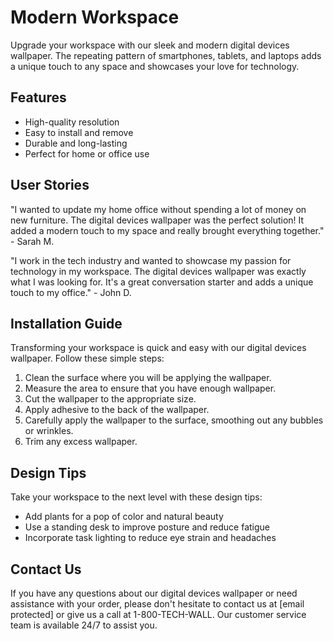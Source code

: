 <!--font:Dancing Script-->

# Modern Workspace

Upgrade your workspace with our sleek and modern digital devices wallpaper. The repeating pattern of smartphones, tablets, and laptops adds a unique touch to any space and showcases your love for technology.

## Features

- High-quality resolution
- Easy to install and remove
- Durable and long-lasting
- Perfect for home or office use

## User Stories

"I wanted to update my home office without spending a lot of money on new furniture. The digital devices wallpaper was the perfect solution! It added a modern touch to my space and really brought everything together." - Sarah M.

"I work in the tech industry and wanted to showcase my passion for technology in my workspace. The digital devices wallpaper was exactly what I was looking for. It's a great conversation starter and adds a unique touch to my office." - John D.

## Installation Guide

Transforming your workspace is quick and easy with our digital devices wallpaper. Follow these simple steps:

1. Clean the surface where you will be applying the wallpaper.
2. Measure the area to ensure that you have enough wallpaper.
3. Cut the wallpaper to the appropriate size.
4. Apply adhesive to the back of the wallpaper.
5. Carefully apply the wallpaper to the surface, smoothing out any bubbles or wrinkles.
6. Trim any excess wallpaper.

## Design Tips

Take your workspace to the next level with these design tips:

- Add plants for a pop of color and natural beauty
- Use a standing desk to improve posture and reduce fatigue
- Incorporate task lighting to reduce eye strain and headaches

## Contact Us

If you have any questions about our digital devices wallpaper or need assistance with your order, please don't hesitate to contact us at [email protected] or give us a call at 1-800-TECH-WALL. Our customer service team is available 24/7 to assist you.

<!--

Write me content for website with wallpaper which alt text is:

"A wallpaper featuring a repeating pattern of sleek and modern digital devices, such as smartphones, tablets, and laptops."

The name/title of the page should not be 1:1 copy of the alt text but rather a real content of the website which is using this wallpaper.

- Use markdown format 
- Start with heading
- Heading should be short and concise
- The content should look like a real website 
- The website should not be about the wallpaper, wallpaper is just a related background
- Heading should be contain work "wallpaper" or "background"
- Include real sections like references, contact, user stories, etc. use things relevant to the page purpose.
- Feel free to use structure like headings, bullets, numbering, blockquotes, paragraphs, horizontal lines, etc.
- You can use formatting like bold or _italic_
- You can include UTF-8 emojis
- Links should be only #hash anchors (and you can refer to the document itself)
- Do not include images


---


# Tech Savvy Workspace Wallpaper

Transform your workspace into a sleek and modern environment with our Tech Savvy Workspace Wallpaper. Featuring a repeating pattern of digital devices, such as smartphones, tablets, and laptops, this wallpaper is perfect for those who love technology and want to showcase their passion in their workspace.

## Features

- High-quality resolution
- Easy to install and remove
- Durable and long-lasting
- Perfect for home or office use
- Adds a modern touch to any space

## User Stories

"I was looking for a way to update my home office without spending a lot of money on new furniture. The Tech Savvy Workspace Wallpaper was the perfect solution! It added a modern touch to my space and really brought everything together." - Sarah M.

"I work in the tech industry and wanted to showcase my passion for technology in my workspace. The Tech Savvy Workspace Wallpaper was exactly what I was looking for. It's a great conversation starter and adds a unique touch to my office." - John D.

## Installation Guide

Installing the Tech Savvy Workspace Wallpaper is quick and easy. Simply follow these steps:

1. Clean the surface where you will be applying the wallpaper.
2. Measure the area to ensure that you have enough wallpaper.
3. Cut the wallpaper to the appropriate size.
4. Apply adhesive to the back of the wallpaper.
5. Carefully apply the wallpaper to the surface, smoothing out any bubbles or wrinkles.
6. Trim any excess wallpaper.

## References

Check out these articles for more information on how to create the perfect workspace:

- [10 Tips for Designing Your Home Office](#)
- [The Benefits of a Well-Designed Workspace](#)
- [How to Stay Productive in a Home Office Environment](#)

## Contact Us

If you have any questions about our Tech Savvy Workspace Wallpaper or need assistance with your order, please don't hesitate to contact us at [email protected] or give us a call at 1-800-TECH-WALL. Our customer service team is available 24/7 to assist you.


---


Heading should not include word "wallpaper". The website should not be about the wallpaper itself, wallpaper is just a related background, rewrite whole content.


---


# Digital Workspace: Transform Your Space with a Modern Touch

Upgrade your workspace with our sleek and modern digital devices wallpaper. The repeating pattern of smartphones, tablets, and laptops adds a unique touch to any space and showcases your love for technology.

## Features

- High-quality resolution
- Easy to install and remove
- Durable and long-lasting
- Perfect for home or office use

## User Stories

"I wanted to update my home office without spending a lot of money on new furniture. The digital devices wallpaper was the perfect solution! It added a modern touch to my space and really brought everything together." - Sarah M.

"I work in the tech industry and wanted to showcase my passion for technology in my workspace. The digital devices wallpaper was exactly what I was looking for. It's a great conversation starter and adds a unique touch to my office." - John D.

## Installation Guide

Transforming your workspace is quick and easy with our digital devices wallpaper. Follow these simple steps:

1. Clean the surface where you will be applying the wallpaper.
2. Measure the area to ensure that you have enough wallpaper.
3. Cut the wallpaper to the appropriate size.
4. Apply adhesive to the back of the wallpaper.
5. Carefully apply the wallpaper to the surface, smoothing out any bubbles or wrinkles.
6. Trim any excess wallpaper.

## Design Tips

Take your workspace to the next level with these design tips:

- Add plants for a pop of color and natural beauty
- Use a standing desk to improve posture and reduce fatigue
- Incorporate task lighting to reduce eye strain and headaches

## Contact Us

If you have any questions about our digital devices wallpaper or need assistance with your order, please don't hesitate to contact us at [email protected] or give us a call at 1-800-TECH-WALL. Our customer service team is available 24/7 to assist you.

-->
